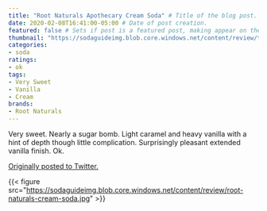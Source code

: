 ```yaml
---
title: "Root Naturals Apothecary Cream Soda" # Title of the blog post.
date: 2020-02-08T16:41:00-05:00 # Date of post creation.
featured: false # Sets if post is a featured post, making appear on the home page side bar.
thumbnail: "https://sodaguideimg.blob.core.windows.net/content/review/thumbs/root-naturals-cream-soda.jpg" # Sets thumbnail image appearing inside card on homepage.
categories:
- soda
ratings:
- ok
tags:
- Very Sweet
- Vanilla
- Cream
brands:
- Root Naturals
---
```


Very sweet. Nearly a sugar bomb. Light caramel and heavy vanilla with a hint of depth though little complication. Surprisingly pleasant extended vanilla finish. Ok.

[Originally posted to Twitter.](https://twitter.com/Cavorter/status/1226274876530577411)

{{< figure src="https://sodaguideimg.blob.core.windows.net/content/review/root-naturals-cream-soda.jpg" >}}